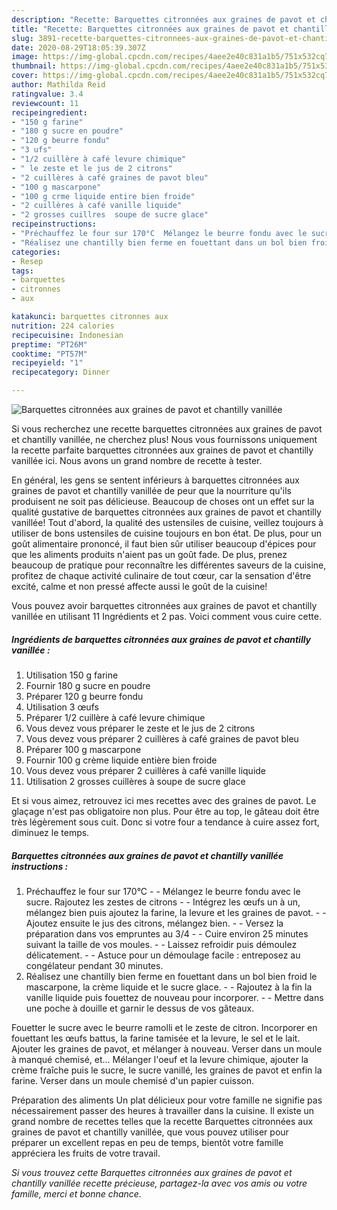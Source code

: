 ```yaml
---
description: "Recette: Barquettes citronnées aux graines de pavot et chantilly vanillée"
title: "Recette: Barquettes citronnées aux graines de pavot et chantilly vanillée"
slug: 3891-recette-barquettes-citronnees-aux-graines-de-pavot-et-chantilly-vanillee
date: 2020-08-29T18:05:39.307Z
image: https://img-global.cpcdn.com/recipes/4aee2e40c831a1b5/751x532cq70/barquettes-citronnees-aux-graines-de-pavot-et-chantilly-vanillee-photo-principale-de-la-recette.jpg
thumbnail: https://img-global.cpcdn.com/recipes/4aee2e40c831a1b5/751x532cq70/barquettes-citronnees-aux-graines-de-pavot-et-chantilly-vanillee-photo-principale-de-la-recette.jpg
cover: https://img-global.cpcdn.com/recipes/4aee2e40c831a1b5/751x532cq70/barquettes-citronnees-aux-graines-de-pavot-et-chantilly-vanillee-photo-principale-de-la-recette.jpg
author: Mathilda Reid
ratingvalue: 3.4
reviewcount: 11
recipeingredient:
- "150 g farine"
- "180 g sucre en poudre"
- "120 g beurre fondu"
- "3 ufs"
- "1/2 cuillère à café levure chimique"
- " le zeste et le jus de 2 citrons"
- "2 cuillères à café graines de pavot bleu"
- "100 g mascarpone"
- "100 g crme liquide entire bien froide"
- "2 cuillères à café vanille liquide"
- "2 grosses cuillres  soupe de sucre glace"
recipeinstructions:
- "Préchauffez le four sur 170°C  Mélangez le beurre fondu avec le sucre. Rajoutez les zestes de citrons  Intégrez les œufs un à un, mélangez bien puis ajoutez la farine, la levure et les graines de pavot.  Ajoutez ensuite le jus des citrons, mélangez bien.  Versez la préparation dans vos empruntes au 3/4  Cuire environ 25 minutes suivant la taille de vos moules.  Laissez refroidir puis démoulez délicatement.  Astuce pour un démoulage facile : entreposez au congélateur pendant 30 minutes."
- "Réalisez une chantilly bien ferme en fouettant dans un bol bien froid le mascarpone, la crème liquide et le sucre glace.  Rajoutez à la fin la vanille liquide puis fouettez de nouveau pour incorporer.  Mettre dans une poche à douille et garnir le dessus de vos gâteaux."
categories:
- Resep
tags:
- barquettes
- citronnes
- aux

katakunci: barquettes citronnes aux 
nutrition: 224 calories
recipecuisine: Indonesian
preptime: "PT26M"
cooktime: "PT57M"
recipeyield: "1"
recipecategory: Dinner

---
```



![Barquettes citronnées aux graines de pavot et chantilly vanillée](https://img-global.cpcdn.com/recipes/4aee2e40c831a1b5/751x532cq70/barquettes-citronnees-aux-graines-de-pavot-et-chantilly-vanillee-photo-principale-de-la-recette.jpg)

Si vous recherchez une recette barquettes citronnées aux graines de pavot et chantilly vanillée, ne cherchez plus! Nous vous fournissons uniquement la recette parfaite barquettes citronnées aux graines de pavot et chantilly vanillée ici. Nous avons un grand nombre de recette à tester.

En général, les gens se sentent inférieurs à barquettes citronnées aux graines de pavot et chantilly vanillée de peur que la nourriture qu'ils produisent ne soit pas délicieuse. Beaucoup de choses ont un effet sur la qualité gustative de barquettes citronnées aux graines de pavot et chantilly vanillée! Tout d'abord, la qualité des ustensiles de cuisine, veillez toujours à utiliser de bons ustensiles de cuisine toujours en bon état. De plus, pour un goût alimentaire prononcé, il faut bien sûr utiliser beaucoup d'épices pour que les aliments produits n'aient pas un goût fade. De plus, prenez beaucoup de pratique pour reconnaître les différentes saveurs de la cuisine, profitez de chaque activité culinaire de tout cœur, car la sensation d'être excité, calme et non pressé affecte aussi le goût de la cuisine!

<!--inarticleads1-->

Vous pouvez avoir barquettes citronnées aux graines de pavot et chantilly vanillée en utilisant 11 Ingrédients et 2 pas. Voici comment vous cuire cette.

##### Ingrédients de barquettes citronnées aux graines de pavot et chantilly vanillée :

1. Utilisation 150 g farine
1. Fournir 180 g sucre en poudre
1. Préparer 120 g beurre fondu
1. Utilisation 3 œufs
1. Préparer 1/2 cuillère à café levure chimique
1. Vous devez vous préparer  le zeste et le jus de 2 citrons
1. Vous devez vous préparer 2 cuillères à café graines de pavot bleu
1. Préparer 100 g mascarpone
1. Fournir 100 g crème liquide entière bien froide
1. Vous devez vous préparer 2 cuillères à café vanille liquide
1. Utilisation 2 grosses cuillères à soupe de sucre glace


Et si vous aimez, retrouvez ici mes recettes avec des graines de pavot. Le glaçage n&#39;est pas obligatoire non plus. Pour être au top, le gâteau doit être très légèrement sous cuit. Donc si votre four a tendance à cuire assez fort, diminuez le temps. 

<!--inarticleads2-->

##### Barquettes citronnées aux graines de pavot et chantilly vanillée instructions :

1. Préchauffez le four sur 170°C -  - Mélangez le beurre fondu avec le sucre. Rajoutez les zestes de citrons -  - Intégrez les œufs un à un, mélangez bien puis ajoutez la farine, la levure et les graines de pavot. -  - Ajoutez ensuite le jus des citrons, mélangez bien. -  - Versez la préparation dans vos empruntes au 3/4 -  - Cuire environ 25 minutes suivant la taille de vos moules. -  - Laissez refroidir puis démoulez délicatement. -  - Astuce pour un démoulage facile : entreposez au congélateur pendant 30 minutes.
1. Réalisez une chantilly bien ferme en fouettant dans un bol bien froid le mascarpone, la crème liquide et le sucre glace. -  - Rajoutez à la fin la vanille liquide puis fouettez de nouveau pour incorporer. -  - Mettre dans une poche à douille et garnir le dessus de vos gâteaux.


Fouetter le sucre avec le beurre ramolli et le zeste de citron. Incorporer en fouettant les œufs battus, la farine tamisée et la levure, le sel et le lait. Ajouter les graines de pavot, et mélanger à nouveau. Verser dans un moule à manqué chemisé, et… Mélanger l&#39;oeuf et la levure chimique, ajouter la crème fraîche puis le sucre, le sucre vanillé, les graines de pavot et enfin la farine. Verser dans un moule chemisé d&#39;un papier cuisson. 

<!--inarticleads1-->

<p>
Préparation des aliments Un plat délicieux pour votre famille ne signifie pas nécessairement passer des heures à travailler dans la cuisine. Il existe un grand nombre de recettes telles que la recette Barquettes citronnées aux graines de pavot et chantilly vanillée, que vous pouvez utiliser pour préparer un excellent repas en peu de temps, bientôt votre famille appréciera les fruits de votre travail.
</p>

<p>
<i>Si vous trouvez cette Barquettes citronnées aux graines de pavot et chantilly vanillée recette précieuse, partagez-la avec vos amis ou votre famille, merci et bonne chance.</i>
</p>
